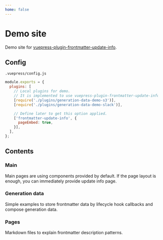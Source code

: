 ```yaml
---
home: false
---
```

# Demo site

Demo site for [vuepress-plugin-frontmatter-update-info](https://www.npmjs.com/package/vuepress-plugin-frontmatter-update-info).


## Config

`.vuepress/config.js`

```js
module.exports = {
  plugins: [
    // Local plugins for demo.
    // It is implemented to use vuepress-plugin-frontmatter-update-info plugin.
    [require('./plugins/generation-data-demo-s3')],
    [require('./plugins/generation-data-demo-slack')],

    // Define later to get this option applied.
    ['frontmatter-update-info', {
      pageEmbed: true,
    }],
  ],
};
```


## Contents

### Main

Main pages are using components provided by default.
If the page layout is enough, you can immediately provide update info page.

### Generation data

Simple examples to store frontmatter data by lifecycle hook callbacks and compose generation data.

### Pages

Markdown files to explain frontmatter description patterns.
